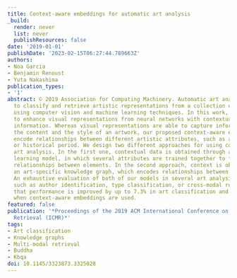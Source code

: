 ```yaml
---
title: Context-aware embeddings for automatic art analysis
_build:
  render: never
  list: never
  publishResources: false
date: '2019-01-01'
publishDate: '2023-02-15T06:27:44.789663Z'
authors:
- Noa Garcia
- Benjamin Renoust
- Yuta Nakashima
publication_types:
- '1'
abstract: © 2019 Association for Computing Machinery. Automatic art analysis aims
  to classify and retrieve artistic representations from a collection of images by
  using computer vision and machine learning techniques. In this work, we propose
  to enhance visual representations from neural networks with contextual artistic
  information. Whereas visual representations are able to capture information about
  the content and the style of an artwork, our proposed context-aware embeddings additionally
  encode relationships between different artistic attributes, such as author, school,
  or historical period. We design two different approaches for using context in automatic
  art analysis. In the first one, contextual data is obtained through a multi-task
  learning model, in which several attributes are trained together to find visual
  relationships between elements. In the second approach, context is obtained through
  an art-specific knowledge graph, which encodes relationships between artistic attributes.
  An exhaustive evaluation of both of our models in several art analysis problems,
  such as author identification, type classification, or cross-modal retrieval, show
  that performance is improved by up to 7.3% in art classification and 37.24% in retrieval
  when context-aware embeddings are used.
featured: false
publication: '*Proceedings of the 2019 ACM International Conference on Multimedia
  Retrieval (ICMR)*'
tags:
- Art classification
- Knowledge graphs
- Multi-modal retrieval
- Buddha
- Kbqa
doi: 10.1145/3323873.3325028
---
```


